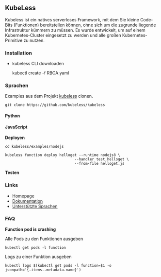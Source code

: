 KubeLess
--------

Kubeless ist ein natives serverloses Framework, mit dem Sie kleine Code-Bits (Funktionen) bereitstellen können, ohne sich um die zugrunde liegende Infrastruktur kümmern zu müssen. Es wurde entwickelt, um auf einem Kubernetes-Cluster eingesetzt zu werden und alle großen Kubernetes-Primitive zu nutzen.

### Installation

* kubeless CLI downloaden

	kubectl create -f RBCA.yaml
	

### Sprachen

Examples aus dem Projekt [kubeless]() clonen.

	git clone https://github.com/kubeless/kubeless

#### Python

#### JavaScript

**Deployen**

	cd kubeless/examples/nodejs
	
	kubeless function deploy helloget --runtime nodejs8 \
	                                --handler test.helloget \
	                                --from-file helloget.js
	                                
**Testen**

	                               


### Links

* [Homepage](https://kubeless.io/)
* [Dokumentation](https://kubeless.io/docs/)
* [Unterstützte Sprachen](https://kubeless.io/docs/runtimes/)



### FAQ

**Function pod is crashing**

Alle Pods zu den Funktionen ausgeben 

	kubectl get pods -l function
	
Logs zu einer Funktion ausgeben

	kubectl logs $(kubectl get pods -l function=$1 -o jsonpath='{.items..metadata.name}')


